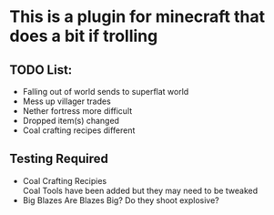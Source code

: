 # This is a plugin for minecraft that does a bit if trolling

## TODO List:
* Falling out of world sends to superflat world
* Mess up villager trades
* Nether fortress more difficult
* Dropped item(s) changed
* Coal crafting recipes different

## Testing Required
* Coal Crafting Recipies  
Coal Tools have been added but they may need to be tweaked
* Big Blazes
Are Blazes Big? Do they shoot explosive?